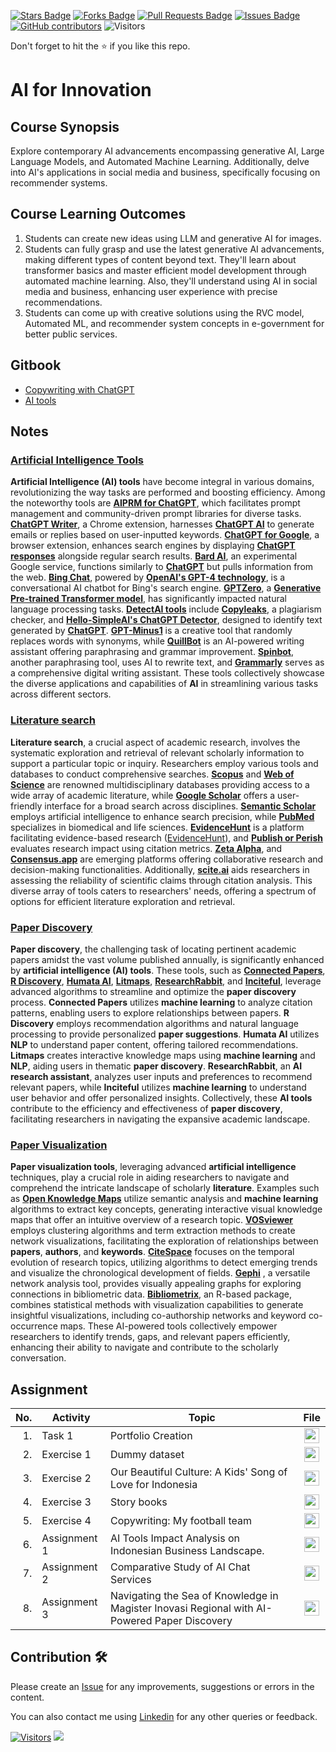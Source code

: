 <a href="https://github.com/drshahizan/AI-Innovation/stargazers"><img src="https://img.shields.io/github/stars/drshahizan/AI-Innovation" alt="Stars Badge"/></a>
<a href="https://github.com/drshahizan/AI-Innovation/network/members"><img src="https://img.shields.io/github/forks/drshahizan/AI-Innovation" alt="Forks Badge"/></a>
<a href="https://github.com/drshahizan/AI-Innovation/pulls"><img src="https://img.shields.io/github/issues-pr/drshahizan/AI-Innovation" alt="Pull Requests Badge"/></a>
<a href="https://github.com/drshahizan/AI-Innovation"><img src="https://img.shields.io/github/issues/drshahizan/AI-Innovation" alt="Issues Badge"/></a>
<a href="https://github.com/drshahizan/AI-Innovation/graphs/contributors"><img alt="GitHub contributors" src="https://img.shields.io/github/contributors/drshahizan/AI-Innovation?color=2b9348"></a>
![Visitors](https://api.visitorbadge.io/api/visitors?path=https%3A%2F%2Fgithub.com%2Fdrshahizan%2FAI-Innovation&labelColor=%23d9e3f0&countColor=%23697689&style=flat)

Don't forget to hit the :star: if you like this repo.

# AI for Innovation

## Course Synopsis
Explore contemporary AI advancements encompassing generative AI, Large Language Models, and Automated Machine Learning. Additionally, delve into AI's applications in social media and business, specifically focusing on recommender systems.

## Course Learning Outcomes
1. Students can create new ideas using LLM and generative AI for images.
2. Students can fully grasp and use the latest generative AI advancements, making different types of content beyond text. They'll learn about transformer basics and master efficient model development through automated machine learning. Also, they'll understand using AI in social media and business, enhancing user experience with precise recommendations.
3. Students can come up with creative solutions using the RVC model, Automated ML, and recommender system concepts in e-government for better public services.

## Gitbook
- [Copywriting with ChatGPT](https://drshahizan.gitbook.io/copywriting-chatgpt/)
- [AI tools](https://drshahizan.gitbook.io/ai-tools/)

##  Notes

### [Artificial Intelligence Tools](./materials/ai-tools1.md)
**Artificial Intelligence (AI) tools** have become integral in various domains, revolutionizing the way tasks are performed and boosting efficiency. Among the noteworthy tools are [**AIPRM for ChatGPT**](https://www.aiprm.com/), which facilitates prompt management and community-driven prompt libraries for diverse tasks. [**ChatGPT Writer**](https://chatgptwriter.ai/), a Chrome extension, harnesses [**ChatGPT AI**](https://chatgpt.com/) to generate emails or replies based on user-inputted keywords. [**ChatGPT for Google**](https://chatgpt4google.com/), a browser extension, enhances search engines by displaying [**ChatGPT responses**](https://chatgpt.com/) alongside regular search results. [**Bard AI**](https://bard.google.com/chat), an experimental Google service, functions similarly to [**ChatGPT**](https://chatgpt.com/) but pulls information from the web. [**Bing Chat**](https://www.microsoft.com/en-us/edge/features/bing-chat), powered by [**OpenAI's GPT-4 technology**](https://openai.com/), is a conversational AI chatbot for Bing's search engine. [**GPTZero**](https://gptzero.me/), a [**Generative Pre-trained Transformer model**](https://www.openai.com/), has significantly impacted natural language processing tasks. [**DetectAI tools**](https://copyleaks.com/ai-content-detector) include [**Copyleaks**](https://copyleaks.com/ai-content-detector), a plagiarism checker, and [**Hello-SimpleAI's ChatGPT Detector**](https://copyleaks.com/ai-content-detector), designed to identify text generated by [**ChatGPT**](https://chatgpt.com/). [**GPT-Minus1**](https://www.gptminus1.com/) is a creative tool that randomly replaces words with synonyms, while [**QuillBot**](https://quillbot.com/) is an AI-powered writing assistant offering paraphrasing and grammar improvement. [**Spinbot**](https://spinbot.com/), another paraphrasing tool, uses AI to rewrite text, and [**Grammarly**](https://www.grammarly.com/) serves as a comprehensive digital writing assistant. These tools collectively showcase the diverse applications and capabilities of **AI** in streamlining various tasks across different sectors.

### [Literature search](./materials/lit-search.md)
**Literature search**, a crucial aspect of academic research, involves the systematic exploration and retrieval of relevant scholarly information to support a particular topic or inquiry. Researchers employ various tools and databases to conduct comprehensive searches. [**Scopus**](scopus.md) and [**Web of Science**](web-of-science.md) are renowned multidisciplinary databases providing access to a wide array of academic literature, while [**Google Scholar**](google-scholar.md) offers a user-friendly interface for a broad search across disciplines. [**Semantic Scholar**](semantic-scholar.md) employs artificial intelligence to enhance search precision, while [**PubMed**](pubmed/) specializes in biomedical and life sciences. [**EvidenceHunt**](pubmed/evidence-hunt.md) is a platform facilitating evidence-based research ([EvidenceHunt](https://evidencehunt.com/)), and [**Publish or Perish**](publish-or-perish.md) evaluates research impact using citation metrics. [**Zeta Alpha**](zeta-alpha.md), and [**Consensus.app**](consensus.app.md) are emerging platforms offering collaborative research and decision-making functionalities. Additionally, [**scite.ai**](scite-ai.md) aids researchers in assessing the reliability of scientific claims through citation analysis. This diverse array of tools caters to researchers' needs, offering a spectrum of options for efficient literature exploration and retrieval.

### [Paper Discovery](./materials/discovery.md)
**Paper discovery**, the challenging task of locating pertinent academic papers amidst the vast volume published annually, is significantly enhanced by **artificial intelligence (AI) tools**. These tools, such as [**Connected Papers**](https://www.connectedpapers.com/), [**R Discovery**](https://rdiscovery.com/), [**Humata AI**](https://www.humata.ai/), [**Litmaps**](https://litmaps.co/), [**ResearchRabbit**](https://www.researchrabbit.ai/), and [**Inciteful**](https://inciteful.com/), leverage advanced algorithms to streamline and optimize the **paper discovery** process. **Connected Papers** utilizes **machine learning** to analyze citation patterns, enabling users to explore relationships between papers. **R Discovery** employs recommendation algorithms and natural language processing to provide personalized **paper suggestions**. **Humata AI** utilizes **NLP** to understand paper content, offering tailored recommendations. **Litmaps** creates interactive knowledge maps using **machine learning** and **NLP**, aiding users in thematic **paper discovery**. **ResearchRabbit**, an **AI research assistant**, analyzes user inputs and preferences to recommend relevant papers, while **Inciteful** utilizes **machine learning** to understand user behavior and offer personalized insights. Collectively, these **AI tools** contribute to the efficiency and effectiveness of **paper discovery**, facilitating researchers in navigating the expansive academic landscape.

### [Paper Visualization](./materials/visualization.md)
**Paper visualization tools**, leveraging advanced **artificial intelligence** techniques, play a crucial role in aiding researchers to navigate and comprehend the intricate landscape of scholarly **literature**. Examples such as [**Open Knowledge Maps**](https://openknowledgemaps.org/) utilize semantic analysis and **machine learning** algorithms to extract key concepts, generating interactive visual knowledge maps that offer an intuitive overview of a research topic. [**VOSviewer**](https://www.vosviewer.com/) employs clustering algorithms and term extraction methods to create network visualizations, facilitating the exploration of relationships between **papers**, **authors**, and **keywords**. [**CiteSpace**](http://cluster.cis.drexel.edu/~cchen/citespace/) focuses on the temporal evolution of research topics, utilizing algorithms to detect emerging trends and visualize the chronological development of fields. [**Gephi**](https://gephi.org/) , a versatile network analysis tool, provides visually appealing graphs for exploring connections in bibliometric data. [**Bibliometrix**](https://bibliometrix.org/), an R-based package, combines statistical methods with visualization capabilities to generate insightful visualizations, including co-authorship networks and keyword co-occurrence maps. These AI-powered tools collectively empower researchers to identify trends, gaps, and relevant papers efficiently, enhancing their ability to navigate and contribute to the scholarly conversation.

## Assignment
| No. | Activity | Topic | File |
| -----: | ------ | ------ | :-----: | 
| 1. | Task 1 | Portfolio Creation | <a href="./portfolio/readme.md" ><img src="./images/rfp.png" width="24px" height="24px" ></a> | 
| 2. | Exercise 1 | Dummy dataset | <a href="./exercise/exer1" ><img src="./images/rfp.png" width="24px" height="24px" ></a> | 
| 3. | Exercise 2 | Our Beautiful Culture: A Kids' Song of Love for Indonesia | <a href="./exercise/exer2" ><img src="./images/rfp.png" width="24px" height="24px" ></a> | 
| 4. | Exercise 3 | Story books | <a href="./exercise/exer3" ><img src="./images/rfp.png" width="24px" height="24px" ></a> | 
| 5. | Exercise 4 | Copywriting: My football team | <a href="./exercise/exer4" ><img src="./images/rfp.png" width="24px" height="24px" ></a> | 
| 6. | Assignment 1 | AI Tools Impact Analysis on Indonesian Business Landscape. | <a href="./assignment/ass1" ><img src="./images/rfp.png" width="24px" height="24px" ></a> | 
| 7. | Assignment 2 | Comparative Study of AI Chat Services | <a href="./assignment/ass2" ><img src="./images/rfp.png" width="24px" height="24px" ></a> | 
| 8. | Assignment 3 | Navigating the Sea of Knowledge in Magister Inovasi Regional with AI-Powered Paper Discovery | <a href="./assignment/ass3" ><img src="./images/rfp.png" width="24px" height="24px" ></a> | 


## Contribution 🛠️
Please create an [Issue](https://github.com/drshahizan/AI-Innovation/issues) for any improvements, suggestions or errors in the content.

You can also contact me using [Linkedin](https://www.linkedin.com/in/drshahizan/) for any other queries or feedback.

[![Visitors](https://api.visitorbadge.io/api/visitors?path=https%3A%2F%2Fgithub.com%2Fdrshahizan&labelColor=%23697689&countColor=%23555555&style=plastic)](https://visitorbadge.io/status?path=https%3A%2F%2Fgithub.com%2Fdrshahizan)
![](https://hit.yhype.me/github/profile?user_id=81284918)
